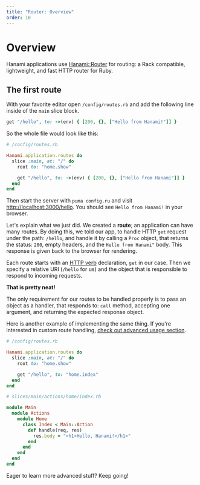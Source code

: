 ```yaml
---
title: "Router: Overview"
order: 10
---
```


# Overview

Hanami applications use [Hanami::Router](https://github.com/hanami/router) for routing: a Rack compatible, lightweight, and fast HTTP router for Ruby.

## The first route

With your favorite editor open `/config/routes.rb` and add the following line inside of the `main` slice block.

```ruby
get "/hello", to: ->(env) { [200, {}, ["Hello from Hanami!"]] }
```

So the whole file would look like this:

```ruby
# /config/routes.rb

Hanami.application.routes do
  slice :main, at: "/" do
    root to: "home.show"

    get "/hello", to: ->(env) { [200, {}, ["Hello from Hanami"]] }
  end
end
```

Then start the server with `puma config.ru` and visit [http://localhost:3000/hello](http://localhost:2300/hello).
You should see `Hello from Hanami!` in your browser.

Let's explain what we just did.
We created a **route**; an application can have many routes. By doing this, we told our app, to handle HTTP `get` request under the path: `/hello`, and handle it by calling a `Proc` object, that returns the status: `200`, empty headers, and the `Hello from Hanami"` body. This response is given back to the browser for rendering.

Each route starts with an [HTTP verb](http://www.w3.org/Protocols/rfc2616/rfc2616-sec9.html) declaration, `get` in our case.
Then we specify a relative URI (`/hello` for us) and the object that is responsible to respond to incoming requests.

**That is pretty neat!**

The only requirement for our routes to be handled properly is to pass an object as a handler, that responds to: `call` method, accepting one argument, and returning the expected response object.

Here is another example of implementing the same thing. If you're interested in custom route handling, [check out advanced usage section](/v2.0/router/advanced-usage).

```ruby
# /config/routes.rb

Hanami.application.routes do
  slice :main, at: "/" do
    root to: "home.show"

    get "/hello", to: "home.index"
  end
end
```

```ruby
# slices/main/actions/home/index.rb

module Main
  module Actions
    module Home
      class Index < Main::Action
        def handle(req, res)
          res.body = "<h1>Hello, Hanami!</h1>"
        end
      end
    end
  end
end
```

Eager to learn more advanced stuff? Keep going!
